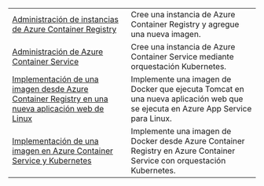 |  |  |
|---------|---------|
| [Administración de instancias de Azure Container Registry][1] | Cree una instancia de Azure Container Registry y agregue una nueva imagen. | 
| [Administración de Azure Container Service][2] | Cree una instancia de Azure Container Service mediante orquestación Kubernetes. | 
| [Implementación de una imagen desde Azure Container Registry en una nueva aplicación web de Linux][3] | Implemente una imagen de Docker que ejecuta Tomcat en una nueva aplicación web que se ejecuta en Azure App Service para Linux. | 
| [Implementación de una imagen en Azure Container Service y Kubernetes][4] | Implemente una imagen de Docker desde Azure Container Registry en Azure Container Service con orquestación Kubernetes. |

[1]: https://azure.microsoft.com/resources/samples/acr-java-manage-azure-container-registry/
[2]: https://azure.microsoft.com/resources/samples/acs-java-manage-azure-container-service/
[3]: https://azure.microsoft.com/resources/samples/app-service-java-deploy-image-from-acr-to-linux/
[4]: https://azure.microsoft.com/resources/samples/aad-java-browse-graph-and-manage-roles/
